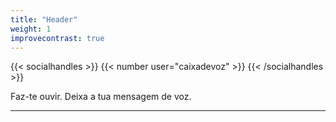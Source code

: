 ```yaml
---
title: "Header"
weight: 1
improvecontrast: true
---
```



{{< socialhandles >}}
    {{< number user="caixadevoz" >}}
{{< /socialhandles >}}


Faz-te ouvir. Deixa a tua mensagem de voz.

***


